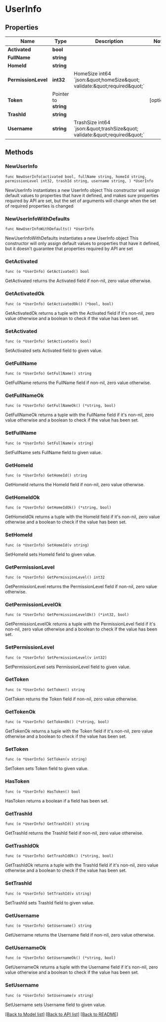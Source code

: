# UserInfo

## Properties

Name | Type | Description | Notes
------------ | ------------- | ------------- | -------------
**Activated** | **bool** |  | 
**FullName** | **string** |  | 
**HomeId** | **string** |  | 
**PermissionLevel** | **int32** | HomeSize        int64  &#x60;json:\&quot;homeSize\&quot; validate:\&quot;required\&quot;&#x60; | 
**Token** | Pointer to **string** |  | [optional] 
**TrashId** | **string** |  | 
**Username** | **string** | TrashSize       int64  &#x60;json:\&quot;trashSize\&quot; validate:\&quot;required\&quot;&#x60; | 

## Methods

### NewUserInfo

`func NewUserInfo(activated bool, fullName string, homeId string, permissionLevel int32, trashId string, username string, ) *UserInfo`

NewUserInfo instantiates a new UserInfo object
This constructor will assign default values to properties that have it defined,
and makes sure properties required by API are set, but the set of arguments
will change when the set of required properties is changed

### NewUserInfoWithDefaults

`func NewUserInfoWithDefaults() *UserInfo`

NewUserInfoWithDefaults instantiates a new UserInfo object
This constructor will only assign default values to properties that have it defined,
but it doesn't guarantee that properties required by API are set

### GetActivated

`func (o *UserInfo) GetActivated() bool`

GetActivated returns the Activated field if non-nil, zero value otherwise.

### GetActivatedOk

`func (o *UserInfo) GetActivatedOk() (*bool, bool)`

GetActivatedOk returns a tuple with the Activated field if it's non-nil, zero value otherwise
and a boolean to check if the value has been set.

### SetActivated

`func (o *UserInfo) SetActivated(v bool)`

SetActivated sets Activated field to given value.


### GetFullName

`func (o *UserInfo) GetFullName() string`

GetFullName returns the FullName field if non-nil, zero value otherwise.

### GetFullNameOk

`func (o *UserInfo) GetFullNameOk() (*string, bool)`

GetFullNameOk returns a tuple with the FullName field if it's non-nil, zero value otherwise
and a boolean to check if the value has been set.

### SetFullName

`func (o *UserInfo) SetFullName(v string)`

SetFullName sets FullName field to given value.


### GetHomeId

`func (o *UserInfo) GetHomeId() string`

GetHomeId returns the HomeId field if non-nil, zero value otherwise.

### GetHomeIdOk

`func (o *UserInfo) GetHomeIdOk() (*string, bool)`

GetHomeIdOk returns a tuple with the HomeId field if it's non-nil, zero value otherwise
and a boolean to check if the value has been set.

### SetHomeId

`func (o *UserInfo) SetHomeId(v string)`

SetHomeId sets HomeId field to given value.


### GetPermissionLevel

`func (o *UserInfo) GetPermissionLevel() int32`

GetPermissionLevel returns the PermissionLevel field if non-nil, zero value otherwise.

### GetPermissionLevelOk

`func (o *UserInfo) GetPermissionLevelOk() (*int32, bool)`

GetPermissionLevelOk returns a tuple with the PermissionLevel field if it's non-nil, zero value otherwise
and a boolean to check if the value has been set.

### SetPermissionLevel

`func (o *UserInfo) SetPermissionLevel(v int32)`

SetPermissionLevel sets PermissionLevel field to given value.


### GetToken

`func (o *UserInfo) GetToken() string`

GetToken returns the Token field if non-nil, zero value otherwise.

### GetTokenOk

`func (o *UserInfo) GetTokenOk() (*string, bool)`

GetTokenOk returns a tuple with the Token field if it's non-nil, zero value otherwise
and a boolean to check if the value has been set.

### SetToken

`func (o *UserInfo) SetToken(v string)`

SetToken sets Token field to given value.

### HasToken

`func (o *UserInfo) HasToken() bool`

HasToken returns a boolean if a field has been set.

### GetTrashId

`func (o *UserInfo) GetTrashId() string`

GetTrashId returns the TrashId field if non-nil, zero value otherwise.

### GetTrashIdOk

`func (o *UserInfo) GetTrashIdOk() (*string, bool)`

GetTrashIdOk returns a tuple with the TrashId field if it's non-nil, zero value otherwise
and a boolean to check if the value has been set.

### SetTrashId

`func (o *UserInfo) SetTrashId(v string)`

SetTrashId sets TrashId field to given value.


### GetUsername

`func (o *UserInfo) GetUsername() string`

GetUsername returns the Username field if non-nil, zero value otherwise.

### GetUsernameOk

`func (o *UserInfo) GetUsernameOk() (*string, bool)`

GetUsernameOk returns a tuple with the Username field if it's non-nil, zero value otherwise
and a boolean to check if the value has been set.

### SetUsername

`func (o *UserInfo) SetUsername(v string)`

SetUsername sets Username field to given value.



[[Back to Model list]](../README.md#documentation-for-models) [[Back to API list]](../README.md#documentation-for-api-endpoints) [[Back to README]](../README.md)


